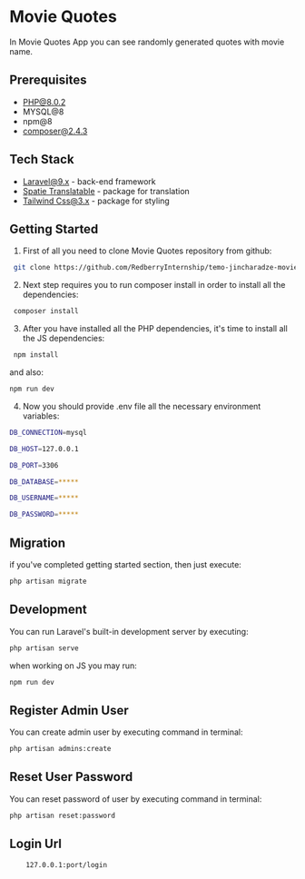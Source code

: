 # Movie Quotes

In Movie Quotes App you can see randomly generated quotes with movie name.

## Prerequisites
* PHP@8.0.2
* MYSQL@8
* npm@8
* composer@2.4.3

##

## Tech Stack
* [Laravel@9.x](https://laravel.com/docs/9.x/releases) - back-end framework
*  [Spatie Translatable](https://spatie.be/docs/laravel-translatable/v6/introduction) - package for translation
* [Tailwind Css@3.x](https://tailwindcss.com/docs/installation) - package for styling

##

## Getting Started
1. First of all you need to clone Movie Quotes repository from github:

```bash
 git clone https://github.com/RedberryInternship/temo-jincharadze-movie-quotes.git
```

2. Next step requires you to run composer install in order to install all the dependencies:

```bash
 composer install
```
3. After you have installed all the PHP dependencies, it's time to install all the JS dependencies:

```bash
 npm install
```
and also:

```bash 
npm run dev
```
4. Now you should provide .env file all the necessary environment variables:
```bash
DB_CONNECTION=mysql

DB_HOST=127.0.0.1

DB_PORT=3306

DB_DATABASE=*****

DB_USERNAME=*****

DB_PASSWORD=*****
```
##

## Migration
if you've completed getting started section, then just execute:
```bash
php artisan migrate
```
##

## Development
You can run Laravel's built-in development server by executing:
```bash
php artisan serve
```
when working on JS you may run:

```bash
npm run dev 
```

## 
## Register Admin User
You can create admin user by executing command in terminal:
```bash
php artisan admins:create
```
##
## Reset User Password
You can reset password of user by executing command in terminal:
```bash
php artisan reset:password
```
##
## Login Url
```bash
    127.0.0.1:port/login
```
